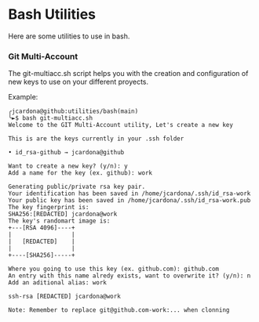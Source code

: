 # Bash Utilities

Here are some utilities to use in bash.

### Git Multi-Account

The git-multiacc.sh script helps you with the creation and configuration of new
keys to use on your different proyects.

Example:
```
╭jcardona@github:utilities/bash(main)
╰►$ bash git-multiacc.sh 
Welcome to the GIT Multi-Account utility, Let's create a new key

This is are the keys currently in your .ssh folder

• id_rsa-github → jcardona@github

Want to create a new key? (y/n): y
Add a name for the key (ex. github): work

Generating public/private rsa key pair.
Your identification has been saved in /home/jcardona/.ssh/id_rsa-work
Your public key has been saved in /home/jcardona/.ssh/id_rsa-work.pub
The key fingerprint is:
SHA256:[REDACTED] jcardona@work
The key's randomart image is:
+---[RSA 4096]----+
|                 |
|   [REDACTED]    |
|                 |
+----[SHA256]-----+

Where you going to use this key (ex. github.com): github.com
An entry with this name alredy exists, want to overwrite it? (y/n): n
Add an aditional alias: work

ssh-rsa [REDACTED] jcardona@work

Note: Remember to replace git@github.com-work:... when clonning


```


